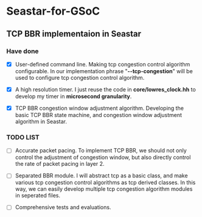 # Seastar-for-GSoC
## TCP BBR implementaion in Seastar

### Have done

- [x] User-defined command line. Making tcp congestion control algorithm configurable. In our implementation phrase "**--tcp-congestion**" will be used to configure tcp congestion control algorithm.
 
- [x] A high resolution timer. I just reuse the code in **core/lowres_clock.hh** to develop my timer in **microsecond granularity**. 

- [x] TCP BBR congestion window adjustment algorithm. Developing the basic TCP BBR state machine, and congestion window adjustment algorithm in Seastar.

### TODO LIST

- [ ] Accurate packet pacing. To implement TCP BBR, we should not only control the adjustment of congestion window, but also directly control the rate of packet pacing in layer 2.
 
- [ ] Separated BBR module. I will abstract tcp as a basic class, and make various tcp congestion control algorithms as tcp derived classes. In this way, we can easily develop multiple tcp congestion algorithm modules in seperated files.
 
- [ ] Comprehensive tests and evaluations.
